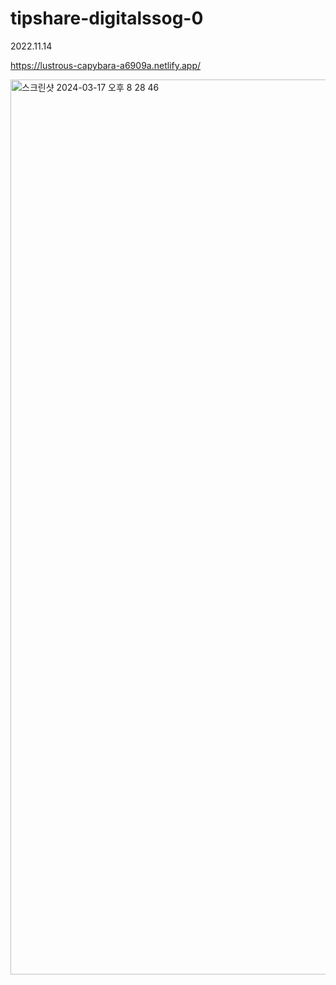 # tipshare-digitalssog-0

2022.11.14

https://lustrous-capybara-a6909a.netlify.app/

<img width="1432" alt="스크린샷 2024-03-17 오후 8 28 46" src="https://github.com/Ellie998/tipshare-digitalssog-0/assets/89681100/9eeeb568-174e-42d4-892f-5ca56fd18277">
